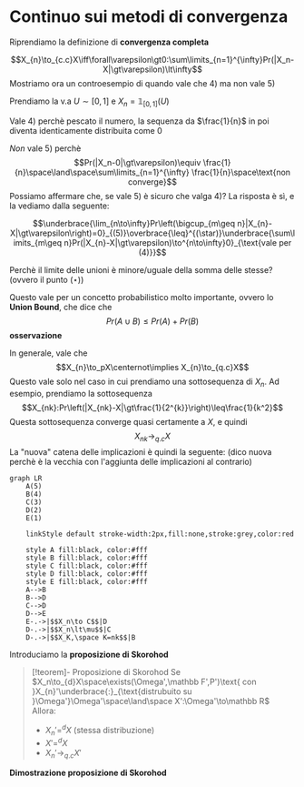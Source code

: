 # Continuo sui metodi di convergenza

Riprendiamo la definizione di **convergenza completa**

$$X_{n}\to_{c.c}X\iff\forall\varepsilon\gt0:\sum\limits_{n=1}^{\infty}Pr(|X_n-X|\gt\varepsilon)\lt\infty$$
Mostriamo ora un controesempio di quando vale che $4)$ ma non vale $5)$

Prendiamo la v.a $U\sim[0,1]$ e $X_n=\mathbb{1}_{[0,1]}(U)$

Vale $4)$ perchè pescato il numero, la sequenza da $\frac{1}{n}$ in poi diventa identicamente distribuita come $0$

*Non* vale $5)$ perchè $$Pr(|X_n-0|\gt\varepsilon)\equiv \frac{1}{n}\space\land\space\sum\limits_{n=1}^{\infty} \frac{1}{n}\space\text{non converge}$$
Possiamo affermare che, se vale $5)$ è sicuro che valga $4)$?
La risposta è sì, e la vediamo dalla seguente:

$$\underbrace{\lim_{n\to\infty}Pr\left(\bigcup_{m\geq n}|X_{n}-X|\gt\varepsilon\right)=0}_{(5)}\overbrace{\leq}^{(\star)}\underbrace{\sum\limits_{m\geq n}Pr(|X_{n}-X|\gt\varepsilon)\to^{n\to\infty}0}_{\text{vale per (4)}}$$

Perchè il limite delle unioni è minore/uguale della somma delle stesse? (ovvero il punto $(\star)$)

Questo vale per un concetto probabilistico molto importante, ovvero lo **Union Bound**, che dice che $$Pr(A\cup B)\leq Pr(A)+Pr(B)$$
**osservazione**

In generale, vale che $$X_{n}\to_pX\centernot\implies X_{n}\to_{q.c}X$$
Questo vale solo nel caso in cui prendiamo una sottosequenza di $X_{n}$.
Ad esempio, prendiamo la sottosequenza $$X_{nk}:Pr\left(|X_{nk}-X|\gt\frac{1}{2^{k}}\right)\leq\frac{1}{k^2}$$
Questa sottosequenza converge quasi certamente a $X$, e quindi $$X_{nk}\to_{q.c}X$$
La "nuova" catena delle implicazioni è quindi la seguente: (dico nuova perchè è la vecchia con l'aggiunta delle implicazioni al contrario)

```mermaid
graph LR
	A(5)
	B(4)
	C(3)
	D(2)
	E(1)
	
	linkStyle default stroke-width:2px,fill:none,stroke:grey,color:red

	style A fill:black, color:#fff
	style B fill:black, color:#fff
	style C fill:black, color:#fff
	style D fill:black, color:#fff
	style E fill:black, color:#fff
	A-->B
	B-->D
	C-->D
	D-->E
	E-.->|$$X_n\to C$$|D
	D-.->|$$X_n\lt\mu$$|C
	D-.->|$$X_K,\space K=nk$$|B
```

Introduciamo la **proposizione di Skorohod**

>[!teorem]- Proposizione di Skorohod
>Se $X_n\to_{d}X\space\exists(\Omega',\mathbb F',P')\text{ con }X_{n}'\underbrace{:}_{\text{distrubuito su }\Omega'}\Omega'\space\land\space X':\Omega'\to\mathbb R$
>Allora:
>- $X_n'=^{d}X$ (stessa distribuzione) 
>- $X'=^{d}X$
>- $X_n'\to_{q.c}X'$


**Dimostrazione proposizione di Skorohod**


